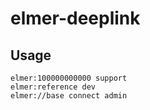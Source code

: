 # elmer-deeplink

## Usage

```
elmer:100000000000 support
elmer:reference dev
elmer://base connect admin
```
